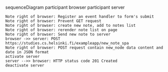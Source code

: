 sequenceDiagram
    participant browser
    participant server

    Note right of browser: Register an event handler to form's submit
    Note right of browser: Prevent GET request
    Note right of browser: create new note, add to notes list
    Note right of browser: rerender note list on page
    Note right of browser: Send new note to server
    browser ->> server: POST https://studies.cs.helsinki.fi/exampleapp/new_note_spa
    Note right of browser: POST request contain new_node data content and date in JSON format
    activate server 
    server -->> browser: HTTP status code 201 Created
    deactivate server 
   

